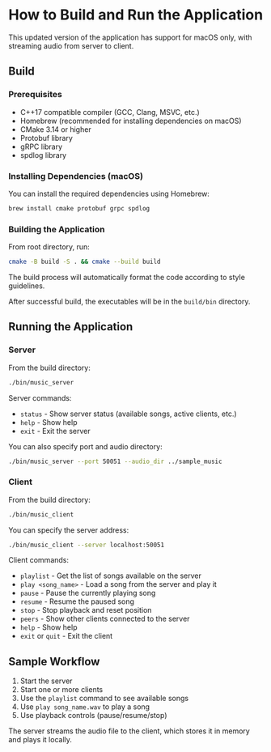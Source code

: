 # How to Build and Run the Application

This updated version of the application has support for macOS only, with streaming audio from server to client.

## Build

### Prerequisites

- C++17 compatible compiler (GCC, Clang, MSVC, etc.)
- Homebrew (recommended for installing dependencies on macOS)
- CMake 3.14 or higher
- Protobuf library
- gRPC library
- spdlog library

### Installing Dependencies (macOS)

You can install the required dependencies using Homebrew:

```bash
brew install cmake protobuf grpc spdlog
```

### Building the Application

From root directory, run:
```bash
cmake -B build -S . && cmake --build build
```

The build process will automatically format the code according to style guidelines.

After successful build, the executables will be in the `build/bin` directory.

## Running the Application

### Server

From the build directory:

```bash
./bin/music_server
```

Server commands:
- `status` - Show server status (available songs, active clients, etc.)
- `help` - Show help
- `exit` - Exit the server

You can also specify port and audio directory:

```bash
./bin/music_server --port 50051 --audio_dir ../sample_music
```

### Client

From the build directory:

```bash
./bin/music_client
```

You can specify the server address:

```bash
./bin/music_client --server localhost:50051
```

Client commands:
- `playlist` - Get the list of songs available on the server
- `play <song_name>` - Load a song from the server and play it
- `pause` - Pause the currently playing song
- `resume` - Resume the paused song
- `stop` - Stop playback and reset position
- `peers` - Show other clients connected to the server
- `help` - Show help
- `exit` or `quit` - Exit the client

## Sample Workflow

1. Start the server
2. Start one or more clients
3. Use the `playlist` command to see available songs
4. Use `play song_name.wav` to play a song
5. Use playback controls (pause/resume/stop)

The server streams the audio file to the client, which stores it in memory and plays it locally.

